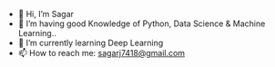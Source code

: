- 👋 Hi, I’m Sagar
- 👀 I’m having good Knowledge of Python, Data Science & Machine Learning..
- 🌱 I’m currently learning Deep Learning
- 📫 How to reach me:  sagarj7418@gmail.com
